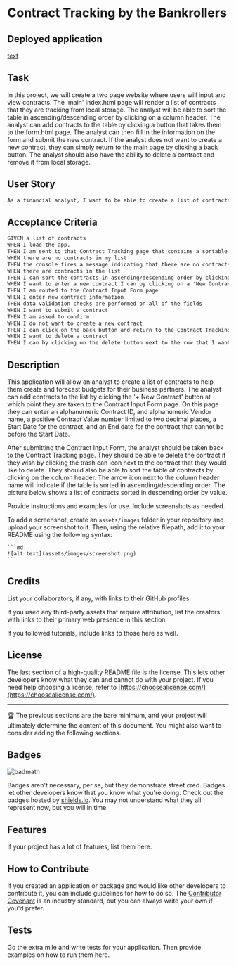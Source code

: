 # Contract Tracking by the Bankrollers

## Deployed application
[text](https://eslickjr.github.io/Bankroll/)

## Task

In this project, we will create a two page website where users will input and view contracts. The 'main' index.html page will render a list of contracts that they are tracking from local storage. The analyst will be able to sort the table in ascending/descending order by clicking on a column header. The analyst can add contracts to the table by clicking a button that takes them to the form.html page. The analyst can then fill in the information on the form and submit the new contract. If the analyst does not want to create a new contract, they can simply return to the main page by clicking a back button. The analyst should also have the ability to delete a contract and remove it from local storage.

## User Story

```md
As a financial analyst, I want to be able to create a list of contracts that my company has with suppliers so that I can help my business partners set budgets and forecast expenses.

```

## Acceptance Criteria

```md
GIVEN a list of contracts
WHEN I load the app,
THEN I am sent to that Contract Tracking page that contains a sortable table with a Contract ID, Vendor Name, Contract Value ($), Start Date, and End Date
WHEN there are no contracts in my list
THEN the console fires a message indicating that there are no contracts in local storage
WHEN there are contracts in the list 
THEN I can sort the contracts in ascending/descending order by clicking on the column header
WHEN I want to enter a new contract I can by clicking on a 'New Contract' button
THEN I am routed to the Contract Input Form page
WHEN I enter new contract information
THEN data validation checks are performed on all of the fields
WHEN I want to submit a contract
THEN I am asked to confirm
WHEN I do not want to create a new contract
THEN I can click on the back button and return to the Contract Tracking page
WHEN I want to delete a contract
THEN I can by clicking on the delete button next to the row that I want to delete
```


## Description
This application will allow an analyst to create a list of contracts to help them create and forecast budgets for their business partners. The analyst can add contracts to the list by clicking the '+ New Contract' button at which point they are taken to the Contract Input Form page. On this page they can enter an alphanumeric Contract ID, and alphanumeric Vendor name, a positive Contract Value number limited to two decimal places, a Start Date for the contract, and an End date for the contract that cannot be before the Start Date. 

After submitting the Contract Input Form, the analyst should be taken back to the Contract Tracking page. They should be able to delete the contract if they wish by clicking the trash can icon next to the contract that they would like to delete. They should also be able to sort the table of contracts by clicking on the column header. The arrow icon next to the column header name will indicate if the table is sorted in ascending/descending order. The picture below shows a list of contracts sorted in descending order by value.

Provide instructions and examples for use. Include screenshots as needed.

To add a screenshot, create an `assets/images` folder in your repository and upload your screenshot to it. Then, using the relative filepath, add it to your README using the following syntax:

    ```md
    ![alt text](assets/images/screenshot.png)
    ```

## Credits

List your collaborators, if any, with links to their GitHub profiles.

If you used any third-party assets that require attribution, list the creators with links to their primary web presence in this section.

If you followed tutorials, include links to those here as well.

## License

The last section of a high-quality README file is the license. This lets other developers know what they can and cannot do with your project. If you need help choosing a license, refer to [https://choosealicense.com/](https://choosealicense.com/).

---

🏆 The previous sections are the bare minimum, and your project will ultimately determine the content of this document. You might also want to consider adding the following sections.

## Badges

![badmath](https://img.shields.io/github/languages/top/lernantino/badmath)

Badges aren't necessary, per se, but they demonstrate street cred. Badges let other developers know that you know what you're doing. Check out the badges hosted by [shields.io](https://shields.io/). You may not understand what they all represent now, but you will in time.

## Features

If your project has a lot of features, list them here.

## How to Contribute

If you created an application or package and would like other developers to contribute it, you can include guidelines for how to do so. The [Contributor Covenant](https://www.contributor-covenant.org/) is an industry standard, but you can always write your own if you'd prefer.

## Tests

Go the extra mile and write tests for your application. Then provide examples on how to run them here.